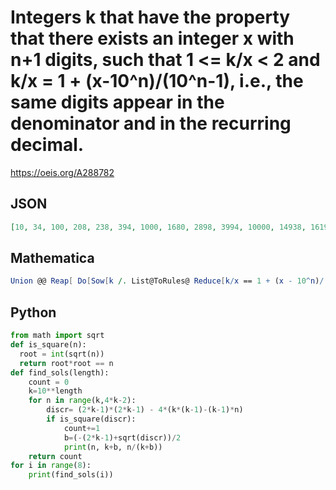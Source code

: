 # Integers k that have the property that there exists an integer x with n\+1 digits, such that 1 <\= k/x < 2 and k/x \= 1 \+ \(x\-10^n\)/\(10^n\-1\), i\.e\., the same digits appear in the denominator and in the recurring decimal\.
https://oeis.org/A288782
## JSON
```JSON
[10, 34, 100, 208, 238, 394, 1000, 1680, 2898, 3994, 10000, 14938, 16198, 22348, 22648, 29830, 31600, 39994, 100000, 109994, 137694, 149380, 316048, 333630, 380720, 399994, 1000000, 1010610, 1079440, 1306120, 1318244, 1396694, 1409228, 1460458, 1738920, 1768810, 1826150]
```
## Mathematica
```Mathematica
Union @@ Reap[ Do[Sow[k /. List@ToRules@ Reduce[k/x == 1 + (x - 10^n)/(10^n - 1) &&  10^n <= x < 10^(n + 1) && x <= k < 2 x, {k, x}, Integers]], {n, 6}]][[2, 1]] (* _Giovanni Resta_, Jun 30 2017 *)
```
## Python
```Python
from math import sqrt
def is_square(n):
  root = int(sqrt(n))
  return root*root == n
def find_sols(length):
    count = 0
    k=10**length
    for n in range(k,4*k-2):
        discr= (2*k-1)*(2*k-1) - 4*(k*(k-1)-(k-1)*n)
        if is_square(discr):
            count+=1
            b=(-(2*k-1)+sqrt(discr))/2
            print(n, k+b, n/(k+b))
    return count
for i in range(8):
    print(find_sols(i))
```
